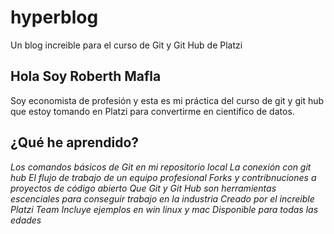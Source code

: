 # hyperblog
Un blog increible para el curso de Git y Git Hub de Platzi

## Hola Soy Roberth Mafla
Soy economista de profesión y esta es mi práctica del curso de git y git hub que estoy tomando en Platzi para convertirme en cientifico de datos.

## ¿Qué he aprendido?
*Los comandos básicos de Git en mi repositorio local*
*La conexión con git hub*
*El flujo de trabajo de un equipo profesional*
*Forks y contribnuciones a proyectos de código abierto*
*Que Git y Git Hub son herramientas escenciales para conseguir trabajo en la industria*
*Creado por el increible Platzi Team*
*Incluye ejemplos en win linux y mac*
*Disponible para todas las edades*
